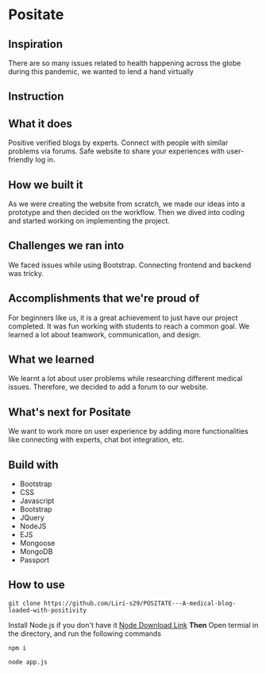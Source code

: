 # Positate

## Inspiration
<p>
  There are so many issues related to health happening across the globe during this pandemic, we wanted to lend a hand virtually
</p>

## Instruction 


## What it does
<p>
Positive verified blogs by experts. Connect with people with similar problems via forums. Safe website to share your experiences with user-friendly log in.
</p>

## How we built it
<p>
As we were creating the website from scratch, we made our ideas into a prototype and then decided on the workflow. Then we dived into coding and started working on implementing the project. 
</p>

## Challenges we ran into
<p>
	We faced issues while using Bootstrap. Connecting frontend and backend was tricky. 
</p>

## Accomplishments that we're proud of
<p>
	For beginners like us, it is a great achievement to just have our project completed. It was fun working with students to reach a common goal. We learned a lot about teamwork, communication, and design.
</p>

## What we learned 
<p>
	We learnt a lot about user problems while researching different medical issues. Therefore, we decided to add a forum to our website.
</p>

## What's next for Positate
<p>
	We want to work more on user experience by adding more functionalities like connecting with experts, chat bot integration, etc.
</p>

## Build with

- Bootstrap
- CSS
- Javascript
- Bootstrap
- JQuery
- NodeJS
- EJS
- Mongoose
- MongoDB
- Passport

## How to use
```
git clone https://github.com/Liri-s29/POSITATE---A-medical-blog-loaded-with-positivity
```
Install Node.js if you don't have it [Node Download Link](https://nodejs.org/en/)
**Then**
Open termial in the directory, and run the following commands
```
npm i 
``` 
```
node app.js
```


